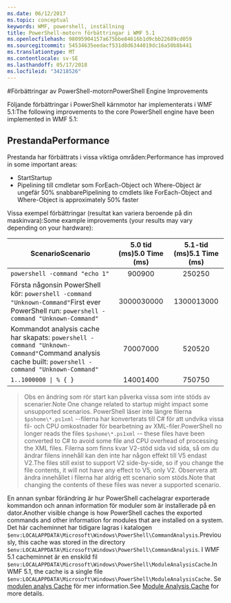 ```yaml
---
ms.date: 06/12/2017
ms.topic: conceptual
keywords: WMF, powershell, inställning
title: PowerShell-motorn förbättringar i WMF 5.1
ms.openlocfilehash: 98095904157a675bbe84616b1d9cbb22689cd059
ms.sourcegitcommit: 54534635eedacf531d8d6344019dc16a50b8b441
ms.translationtype: MT
ms.contentlocale: sv-SE
ms.lasthandoff: 05/17/2018
ms.locfileid: "34218526"
---
```

#<a name="powershell-engine-improvements"></a><span data-ttu-id="7abd4-103">Förbättringar av PowerShell-motorn</span><span class="sxs-lookup"><span data-stu-id="7abd4-103">PowerShell Engine Improvements</span></span>

<span data-ttu-id="7abd4-104">Följande förbättringar i PowerShell kärnmotor har implementerats i WMF 5.1:</span><span class="sxs-lookup"><span data-stu-id="7abd4-104">The following improvements to the core PowerShell engine have been implemented in WMF 5.1:</span></span>


## <a name="performance"></a><span data-ttu-id="7abd4-105">Prestanda</span><span class="sxs-lookup"><span data-stu-id="7abd4-105">Performance</span></span> ##

<span data-ttu-id="7abd4-106">Prestanda har förbättrats i vissa viktiga områden:</span><span class="sxs-lookup"><span data-stu-id="7abd4-106">Performance has improved in some important areas:</span></span>

- <span data-ttu-id="7abd4-107">Start</span><span class="sxs-lookup"><span data-stu-id="7abd4-107">Startup</span></span>
- <span data-ttu-id="7abd4-108">Pipelining till cmdletar som ForEach-Object och Where-Object är ungefär 50% snabbare</span><span class="sxs-lookup"><span data-stu-id="7abd4-108">Pipelining to cmdlets like ForEach-Object and Where-Object is approximately 50% faster</span></span>

<span data-ttu-id="7abd4-109">Vissa exempel förbättringar (resultat kan variera beroende på din maskinvara):</span><span class="sxs-lookup"><span data-stu-id="7abd4-109">Some example improvements (your results may vary depending on your hardware):</span></span>

| <span data-ttu-id="7abd4-110">Scenario</span><span class="sxs-lookup"><span data-stu-id="7abd4-110">Scenario</span></span> | <span data-ttu-id="7abd4-111">5.0 tid (ms)</span><span class="sxs-lookup"><span data-stu-id="7abd4-111">5.0 Time (ms)</span></span> | <span data-ttu-id="7abd4-112">5.1-tid (ms)</span><span class="sxs-lookup"><span data-stu-id="7abd4-112">5.1 Time (ms)</span></span> |
| -------- | :---------------: | :---------------: |
| `powershell -command "echo 1"` | <span data-ttu-id="7abd4-113">900</span><span class="sxs-lookup"><span data-stu-id="7abd4-113">900</span></span> | <span data-ttu-id="7abd4-114">250</span><span class="sxs-lookup"><span data-stu-id="7abd4-114">250</span></span> |
| <span data-ttu-id="7abd4-115">Första någonsin PowerShell kör: `powershell -command "Unknown-Command"`</span><span class="sxs-lookup"><span data-stu-id="7abd4-115">First ever PowerShell run: `powershell -command "Unknown-Command"`</span></span> | <span data-ttu-id="7abd4-116">30000</span><span class="sxs-lookup"><span data-stu-id="7abd4-116">30000</span></span> | <span data-ttu-id="7abd4-117">13000</span><span class="sxs-lookup"><span data-stu-id="7abd4-117">13000</span></span> |
| <span data-ttu-id="7abd4-118">Kommandot analysis cache har skapats: `powershell -command "Unknown-Command"`</span><span class="sxs-lookup"><span data-stu-id="7abd4-118">Command analysis cache built: `powershell -command "Unknown-Command"`</span></span> | <span data-ttu-id="7abd4-119">7000</span><span class="sxs-lookup"><span data-stu-id="7abd4-119">7000</span></span> | <span data-ttu-id="7abd4-120">520</span><span class="sxs-lookup"><span data-stu-id="7abd4-120">520</span></span> |
| <code>1..1000000 &#124; % { }</code> | <span data-ttu-id="7abd4-121">1400</span><span class="sxs-lookup"><span data-stu-id="7abd4-121">1400</span></span> | <span data-ttu-id="7abd4-122">750</span><span class="sxs-lookup"><span data-stu-id="7abd4-122">750</span></span> |

> <span data-ttu-id="7abd4-123">Obs en ändring som rör start kan påverka vissa som inte stöds av scenarier.</span><span class="sxs-lookup"><span data-stu-id="7abd4-123">Note One change related to startup might impact some unsupported scenarios.</span></span>
> <span data-ttu-id="7abd4-124">PowerShell läser inte längre filerna `$pshome\*.ps1xml` --filerna har konverterats till C# för att undvika vissa fil- och CPU omkostnader för bearbetning av XML-filer.</span><span class="sxs-lookup"><span data-stu-id="7abd4-124">PowerShell no longer reads the files `$pshome\*.ps1xml` -- these files have been converted to C# to avoid some file and CPU overhead of processing the XML files.</span></span>
<span data-ttu-id="7abd4-125">Filerna som finns kvar V2-stöd sida vid sida, så om du ändrar filens innehåll kan den inte har någon effekt till V5 endast V2.</span><span class="sxs-lookup"><span data-stu-id="7abd4-125">The files still exist to support V2 side-by-side, so if you change the file contents, it will not have any effect to V5, only V2.</span></span>
<span data-ttu-id="7abd4-126">Observera att ändra innehållet i filerna har aldrig ett scenario som stöds.</span><span class="sxs-lookup"><span data-stu-id="7abd4-126">Note that changing the contents of these files was never a supported scenario.</span></span>

<span data-ttu-id="7abd4-127">En annan synbar förändring är hur PowerShell cachelagrar exporterade kommandon och annan information för moduler som är installerade på en dator.</span><span class="sxs-lookup"><span data-stu-id="7abd4-127">Another visible change is how PowerShell caches the exported commands and other information for modules that are installed on a system.</span></span>
<span data-ttu-id="7abd4-128">Det här cacheminnet har tidigare lagras i katalogen `$env:LOCALAPPDATA\Microsoft\Windows\PowerShell\CommandAnalysis`.</span><span class="sxs-lookup"><span data-stu-id="7abd4-128">Previously, this cache was stored in the directory `$env:LOCALAPPDATA\Microsoft\Windows\PowerShell\CommandAnalysis`.</span></span>
<span data-ttu-id="7abd4-129">I WMF 5.1 cacheminnet är en enskild fil `$env:LOCALAPPDATA\Microsoft\Windows\PowerShell\ModuleAnalysisCache`.</span><span class="sxs-lookup"><span data-stu-id="7abd4-129">In WMF 5.1, the cache is a single file `$env:LOCALAPPDATA\Microsoft\Windows\PowerShell\ModuleAnalysisCache`.</span></span>
<span data-ttu-id="7abd4-130">Se [modulen analys Cache](scenarios-features.md#module-analysis-cache) för mer information.</span><span class="sxs-lookup"><span data-stu-id="7abd4-130">See [Module Analysis Cache](scenarios-features.md#module-analysis-cache) for more details.</span></span>
